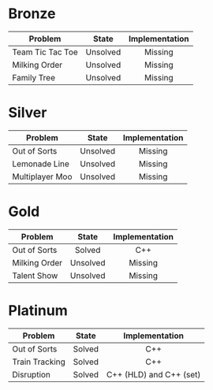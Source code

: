 # Bronze
| Problem        | State           | Implementation  |
| ------------- |:---------------:| :--------------:|
| Team Tic Tac Toe | Unsolved          | Missing            |
| Milking Order | Unsolved          | Missing            |
| Family Tree | Unsolved          | Missing            |
# Silver
| Problem        | State           | Implementation  |
| ------------- |:---------------:| :--------------:|
| Out of Sorts | Unsolved          | Missing            |
| Lemonade Line | Unsolved          | Missing            |
| Multiplayer Moo | Unsolved          | Missing            |
# Gold
| Problem        | State           | Implementation  |
| ------------- |:---------------:| :--------------:|
| Out of Sorts | Solved          | C++            |
| Milking Order | Unsolved          | Missing            |
| Talent Show | Unsolved          | Missing            |
# Platinum
| Problem        | State           | Implementation  |
| ------------- |:---------------:| :--------------:|
| Out of Sorts | Solved          | C++            |
| Train Tracking | Solved          | C++            |
| Disruption | Solved          | C++ (HLD) and C++ (set)           |
